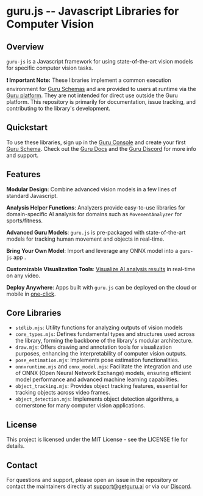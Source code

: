 # guru.js -- Javascript Libraries for Computer Vision

## Overview

`guru-js` is a Javascript framework for using state-of-the-art vision models for specific computer vision tasks.

**❗ Important Note:** These libraries implement a common execution environment for [Guru Schemas](https://docs.getguru.ai/quickstart/guru-schema-intro) and are provided to users at runtime via the [Guru platform](https://www.getguru.ai/). They are not intended for direct use outside the Guru platform. This repository is primarily for documentation, issue tracking, and contributing to the library's development.

## Quickstart

To use these libraries, sign up in the [Guru Console](https://console.getguru.ai/) and create your first [Guru Schema](https://docs.getguru.ai/quickstart/guru-schema-intro). Check out the [Guru Docs]() and the [Guru Discord](https://discord.gg/tCTPVkSCas) for more info and support.

## Features

**Modular Design**: Combine advanced vision models in a few lines of standard Javascript.

**Analysis Helper Functions**: Analyzers provide easy-to-use libraries for domain-specific AI analysis for domains such as `MovementAnalyzer` for sports/fitness.

**Advanced Guru Models**: `guru.js` is pre-packaged with state-of-the-art models for tracking human movement and objects in real-time.

**Bring Your Own Model**: Import and leverage any ONNX model into a `guru-js` app .

**Customizable Visualization Tools**: [Visualize AI analysis results](https://www.loom.com/share/458a8cf435a64f01ba8fa86454d9f013) in real-time on any video.

**Deploy Anywhere**: Apps built with `guru.js` can be deployed on the cloud or mobile in [one-click](https://docs.getguru.ai/deploying/guru-api-intro).

## Core Libraries

- `stdlib.mjs`: Utility functions for analyzing outputs of vision models
- `core_types.mjs`: Defines fundamental types and structures used across the library, forming the backbone of the library's modular architecture.
- `draw.mjs`: Offers drawing and annotation tools for visualization purposes, enhancing the interpretability of computer vision outputs.
- `pose_estimation.mjs`: Implements pose estimation functionalities.
- `onnxruntime.mjs` and `onnx_model.mjs`: Facilitate the integration and use of ONNX (Open Neural Network Exchange) models, ensuring efficient model performance and advanced machine learning capabilities.
- `object_tracking.mjs`: Provides object tracking features, essential for tracking objects across video frames.
- `object_detection.mjs`: Implements object detection algorithms, a cornerstone for many computer vision applications.

## License

This project is licensed under the MIT License - see the LICENSE file for details.

## Contact

For questions and support, please open an issue in the repository or contact the maintainers directly at support@getguru.ai or via our [Discord](https://discord.gg/tCTPVkSCas).
